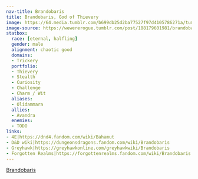 ```yaml
---
nav-title: Brandobaris
title: Brandobaris, God of Thievery
image: https://64.media.tumblr.com/b699db25d2ba77527f97d4105786271a/tumblr_inline_p9lkwohbz81r9wm7d_400.jpg
image-source: https://wewererogue.tumblr.com/post/188179601981/brandobaris-a-patron-deity-for-thieves-from
statbox:
  race: [eternal, halfling]
  gender: male
  alignment: chaotic good
  domains:
  - Trickery
  portfolio:
  - Thievery
  - Stealth
  - Curiosity
  - Challenge
  - Charm / Wit
  aliases:
  - Olidammara
  allies:
  - Avandra
  enemies:
  - TODO
links:
- 4E|https://dnd4.fandom.com/wiki/Bahamut
- D&D wiki|https://dungeonsdragons.fandom.com/wiki/Brandobaris
- Greyhawk|https://greyhawkonline.com/greyhawkwiki/Brandobaris
- Forgotten Realms|https://forgottenrealms.fandom.com/wiki/Brandobaris
---
```


[Brandobaris](https://wewererogue.tumblr.com/post/188179601981/brandobaris-a-patron-deity-for-thieves-from)
